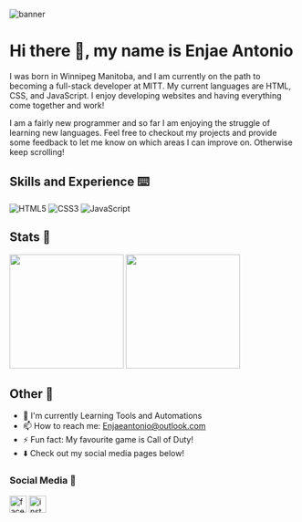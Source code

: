 ![banner](https://user-images.githubusercontent.com/113195761/200460003-65e220ae-74ba-4c47-a144-a71ae15f03ef.png)

# Hi there 👋, my name is Enjae Antonio

I was born in Winnipeg Manitoba, and I am currently on the path to becoming a full-stack developer at MITT. My current languages are HTML, CSS, and JavaScript. I enjoy developing websites and having everything come together and work! 

I am a fairly new programmer and so far I am enjoying the struggle of learning new languages. Feel free to checkout my projects and provide some feedback to let me know on which areas I can improve on. Otherwise keep scrolling!

## Skills and Experience ⌨️

![HTML5](https://img.shields.io/badge/html5-%23E34F26.svg?style=for-the-badge&logo=html5&logoColor=white)
![CSS3](https://img.shields.io/badge/css3-%231572B6.svg?style=for-the-badge&logo=css3&logoColor=white)
![JavaScript](https://img.shields.io/badge/javascript-%23323330.svg?style=for-the-badge&logo=javascript&logoColor=%23F7DF1E)



## Stats 🥇
<img src="http://github-readme-streak-stats.herokuapp.com?user=enjaeantonio&theme=dark&background=000000" height = 200px/> <img src = 'https://github-readme-stats.vercel.app/api/top-langs/?username=enjaeantonio&theme=tokyonight' height = 200px> 


## Other 🍎

- 🌱 I'm currently Learning Tools and Automations 
- 📫 How to reach me: Enjaeantonio@outlook.com 
- ⚡ Fun fact: My favourite game is Call of Duty! 
- ⬇️ Check out my social media pages below!
### Social Media 📱

<img src='https://img.shields.io/badge/Facebook-1877F2?style=for-the-badge&logo=facebook&logoColor=white' alt='facebook' height='30' href = 'https://www.facebook.com/enjae.antoniocatacutan/'>  <img src='https://img.shields.io/badge/Instagram-E4405F?style=for-the-badge&logo=instagram&logoColor=white' alt='instagram' height='30' href = 'https://www.instagram.com/enjaeantonio/' >  

